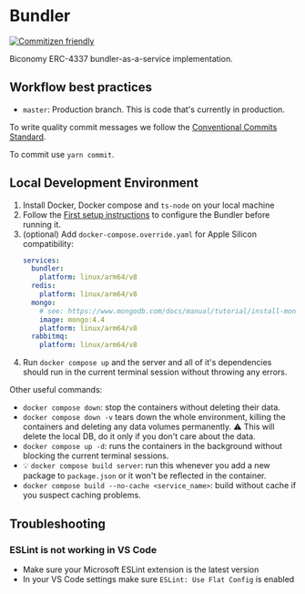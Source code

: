 # Bundler
[![Commitizen friendly](https://img.shields.io/badge/commitizen-friendly-brightgreen.svg)](http://commitizen.github.io/cz-cli/)

Biconomy ERC-4337 bundler-as-a-service implementation.

## Workflow best practices

- `master`: Production branch. This is code that's currently in production.

To write quality commit messages we follow the [Conventional Commits Standard](https://www.conventionalcommits.org/en/v1.0.0/).

To commit use `yarn commit`.

## Local Development Environment

1. Install Docker, Docker compose and `ts-node` on your local machine
2. Follow the [First setup instructions](src/config/CONFIG.md#👶🏻-first-setup-instructions) to configure the Bundler before running it.
3. (optional) Add `docker-compose.override.yaml` for Apple Silicon compatibility:
    ```yaml
    services:
      bundler:
        platform: linux/arm64/v8
      redis:
        platform: linux/arm64/v8
      mongo:
        # see: https://www.mongodb.com/docs/manual/tutorial/install-mongodb-community-with-docker/#about-this-task
        image: mongo:4.4
        platform: linux/arm64/v8
      rabbitmq:
        platform: linux/arm64/v8
    ```
4. Run `docker compose up` and the server and all of it's dependencies should run in the current terminal session without throwing any errors.

Other useful commands:

- `docker compose down`: stop the containers without deleting their data.
- `docker compose down -v` tears down the whole environment, killing the containers and deleting any data volumes permanently. ⚠️ This will delete the local DB, do it only if you don't care about the data.
- `docker compose up -d`: runs the containers in the background without blocking the current terminal sessions.
- 💡 `docker compose build server`: run this whenever you add a new package to `package.json` or it won't be reflected in the container.
- `docker compose build --no-cache <service_name>`: build without cache if you suspect caching problems.

## Troubleshooting

### ESLint is not working in VS Code
- Make sure your Microsoft ESLint extension is the latest version
- In your VS Code settings make sure `ESLint: Use Flat Config` is enabled
